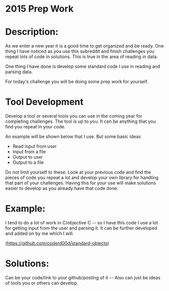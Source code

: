 # 2015 Prep Work
<div class="md"><h1>Description:</h1>
<p>As we enter a new year it is a good time to get organized and be ready. One thing I have noticed as you use this subreddit and finish challenges you repeat lots of code in solutions. This is true in the area of reading in data.</p>
<p>One thing I have done is develop some standard code I use in reading and  parsing data.</p>
<p>For today's challenge you will be doing some prep work for yourself. </p>
<h1>Tool Development</h1>
<p>Develop a tool or several tools you can use in the coming year for completing challenges. The tool is up to you. It can be anything that you find you repeat in  your code. </p>
<p>An example will be shown below that I use. But some basic ideas</p>
<ul>
<li>Read input from user</li>
<li>Input from a file</li>
<li>Output to user</li>
<li>Output to a file</li>
</ul>
<p>Do not limit yourself to these. Look at your previous code and find the pieces of code you repeat a lot and develop your own library for handling that part of your challenges. Having this for your use will make solutions easier to develop as you already have that code done.</p>
<h1>Example:</h1>
<p>I tend to do a lot of work in C/objective C -- so I have this code I use a lot for getting input from the user and parsing it. It can be further developed and added on by me which I will.</p>
<p>(<a href="https://github.com/coderd00d/standard-objects">https://github.com/coderd00d/standard-objects</a>)</p>
<h1>Solutions:</h1>
<p>Can be your code/link to your github/posting of it -- Also can just be ideas of tools you or others can develop.</p>
</div>
